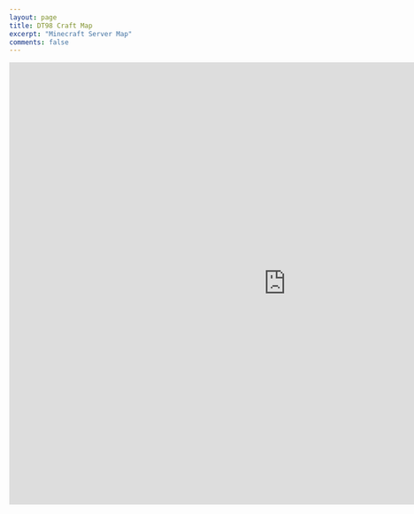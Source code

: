 ```yaml
---
layout: page
title: DT98 Craft Map
excerpt: "Minecraft Server Map"
comments: false
---
```

<iframe width="1000" height="800" src="http://161.35.13.161:8123/" frameborder="0"> </iframe>
